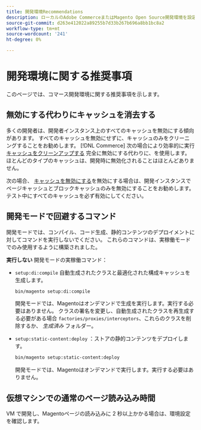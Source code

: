 ```yaml
---
title: 開発環境Recommendations
description: ローカルのAdobe CommerceまたはMagento Open Source開発環境を設定する際の推奨パフォーマンスについて説明します。
source-git-commit: d263e412022a89255b7d33b267b696a8bb1bc8a2
workflow-type: tm+mt
source-wordcount: '241'
ht-degree: 0%

---
```



# 開発環境に関する推奨事項

このページでは、コマース開発環境に関する推奨事項を示します。

## 無効にする代わりにキャッシュを消去する

多くの開発者は、開発者インスタンス上のすべてのキャッシュを無効にする傾向があります。 すべてのキャッシュを無効にせずに、キャッシュのみをクリーニングすることをお勧めします。 [!DNL Commerce] 次の場合により効率的に実行 [キャッシュをクリーンアップする] 完全に無効にする代わりに、を使用します。 ほとんどのタイプのキャッシュは、開発時に無効化されることはほとんどありません。

次の場合、 [キャッシュを無効にする]を無効にする場合は、開発インスタンスでページキャッシュとブロックキャッシュのみを無効にすることをお勧めします。 テスト中にすべてのキャッシュを必ず有効にしてください。

## 開発モードで回避するコマンド

開発モードでは、コンパイル、コード生成、静的コンテンツのデプロイメントに対してコマンドを実行しないでください。 これらのコマンドは、実稼働モードでのみ使用するように構築されました。

**実行しない** 開発モードの実稼働コマンド：

* `setup:di:compile` 自動生成されたクラスと最適化された構成キャッシュを生成します。

   ```bash
   bin/magento setup:di:compile
   ```

   開発モードでは、Magentoはオンデマンドで生成を実行します。実行する必要はありません。 クラスの署名を変更し、自動生成されたクラスを再生成する必要がある場合 `factories/proxies/interceptors`、これらのクラスを削除するか、 _生成済み_ フォルダー。

* `setup:static-content:deploy` ：ストアの静的コンテンツをデプロイします。

   ```bash
   bin/magento setup:static-content:deploy
   ```

   開発モードでは、Magentoはオンデマンドで実行します。実行する必要はありません。

## 仮想マシンでの通常のページ読み込み時間

VM で開発し、Magentoページの読み込みに 2 秒以上かかる場合は、環境設定を確認します。

<!-- Link definitions -->

[キャッシュをクリーンアップする]: ../configuration/cli/manage-cache.md#clean-and-flush-cache-types
[キャッシュを無効にする]: ../configuration/cli/manage-cache.md#enable-or-disable-cache-types
